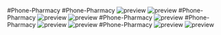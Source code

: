 #Phone-Pharmacy
#Phone-Pharmacy
![preview](https://github.com/kawakuticode/Phone-Pharmacy/blob/master/previews/4.png)
![preview](https://github.com/kawakuticode/Phone-Pharmacy/blob/master/previews/0.png)
#Phone-Pharmacy
![preview](https://github.com/kawakuticode/Phone-Pharmacy/blob/master/previews/3.png)
![preview](https://github.com/kawakuticode/Phone-Pharmacy/blob/master/previews/1.png)
#Phone-Pharmacy
![preview](https://github.com/kawakuticode/Phone-Pharmacy/blob/master/previews/7.png)
#Phone-Pharmacy
![preview](https://github.com/kawakuticode/Phone-Pharmacy/blob/master/previews/8.png)
![preview](https://github.com/kawakuticode/Phone-Pharmacy/blob/master/previews/9.png)
#Phone-Pharmacy
![preview](https://github.com/kawakuticode/Phone-Pharmacy/blob/master/previews/12.png)
![preview](https://github.com/kawakuticode/Phone-Pharmacy/blob/master/previews/11.png)
